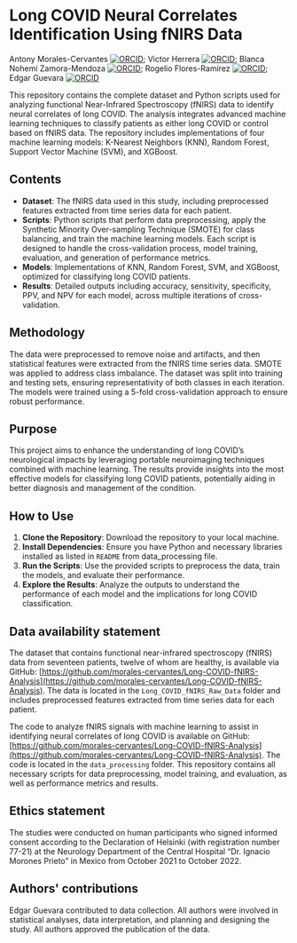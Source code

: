 # Long COVID Neural Correlates Identification Using fNIRS Data

Antony Morales-Cervantes [![ORCID](https://img.shields.io/badge/ORCID-0000--0003--3669--2638-green)](https://orcid.org/0000-0003-3669-2638); Victor Herrera [![ORCID](https://img.shields.io/badge/ORCID-0000--0003--1367--8622-green)](https://orcid.org/0000-0003-1367-8622); Blanca Nohemí Zamora-Mendoza [![ORCID](https://img.shields.io/badge/ORCID-0000--0003--0093--7752-green)](https://orcid.org/0000-0003-0093-7752); Rogelio Flores-Ramírez [![ORCID](https://img.shields.io/badge/ORCID-0000--0003--2263--6280-green)](https://orcid.org/0000-0003-2263-6280); Edgar Guevara [![ORCID](https://img.shields.io/badge/ORCID-0000--0002--2313--2810-green)](https://orcid.org/0000-0002-2313-2810)

This repository contains the complete dataset and Python scripts used for analyzing functional Near-Infrared Spectroscopy (fNIRS) data to identify neural correlates of long COVID. The analysis integrates advanced machine learning techniques to classify patients as either long COVID or control based on fNIRS data. The repository includes implementations of four machine learning models: K-Nearest Neighbors (KNN), Random Forest, Support Vector Machine (SVM), and XGBoost.

## Contents

- **Dataset**: The fNIRS data used in this study, including preprocessed features extracted from time series data for each patient.
- **Scripts**: Python scripts that perform data preprocessing, apply the Synthetic Minority Over-sampling Technique (SMOTE) for class balancing, and train the machine learning models. Each script is designed to handle the cross-validation process, model training, evaluation, and generation of performance metrics.
- **Models**: Implementations of KNN, Random Forest, SVM, and XGBoost, optimized for classifying long COVID patients.
- **Results**: Detailed outputs including accuracy, sensitivity, specificity, PPV, and NPV for each model, across multiple iterations of cross-validation.

## Methodology

The data were preprocessed to remove noise and artifacts, and then statistical features were extracted from the fNIRS time series data. SMOTE was applied to address class imbalance. The dataset was split into training and testing sets, ensuring representativity of both classes in each iteration. The models were trained using a 5-fold cross-validation approach to ensure robust performance.

## Purpose

This project aims to enhance the understanding of long COVID’s neurological impacts by leveraging portable neuroimaging techniques combined with machine learning. The results provide insights into the most effective models for classifying long COVID patients, potentially aiding in better diagnosis and management of the condition.


## How to Use

1. **Clone the Repository**: Download the repository to your local machine.
2. **Install Dependencies**: Ensure you have Python and necessary libraries installed as listed in `README` from data_processing file.
3. **Run the Scripts**: Use the provided scripts to preprocess the data, train the models, and evaluate their performance.
4. **Explore the Results**: Analyze the outputs to understand the performance of each model and the implications for long COVID classification.

## Data availability statement
The dataset that contains functional near-infrared spectroscopy (fNIRS) data from seventeen patients, twelve of whom are healthy, is available via GitHub: [https://github.com/morales-cervantes/Long-COVID-fNIRS-Analysis](https://github.com/morales-cervantes/Long-COVID-fNIRS-Analysis). The data is located in the `Long_COVID_fNIRS_Raw_Data` folder and includes preprocessed features extracted from time series data for each patient.

The code to analyze fNIRS signals with machine learning to assist in identifying neural correlates of long COVID is available on GitHub: [https://github.com/morales-cervantes/Long-COVID-fNIRS-Analysis](https://github.com/morales-cervantes/Long-COVID-fNIRS-Analysis). The code is located in the `data_processing` folder. This repository contains all necessary scripts for data preprocessing, model training, and evaluation, as well as performance metrics and results.


## Ethics statement
The studies were conducted on human participants who signed informed consent according to the Declaration of Helsinki (with registration number 77-21) at the Neurology Department of the Central Hospital “Dr. Ignacio Morones Prieto” in Mexico from October 2021 to October 2022.

## Authors' contributions
Edgar Guevara contributed to data collection. All authors were involved in statistical analyses, data interpretation, and planning and designing the study. All authors approved the publication of the data.


